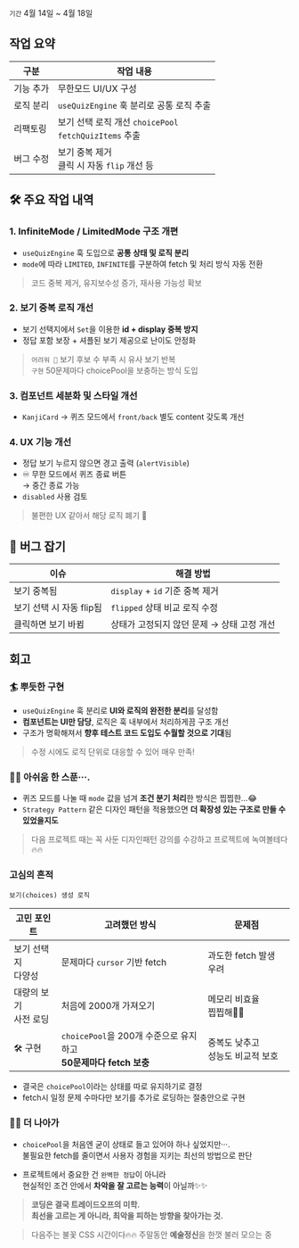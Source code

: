 `기간`  4월 14일 ~ 4월 18일

## 작업 요약

| 구분    | 작업 내용                                           |
| ----- | ----------------------------------------------- |
| 기능 추가 | 무한모드 UI/UX 구성                                   |
| 로직 분리 | `useQuizEngine` 훅 분리로 공통 로직 추출                  |
| 리팩토링  | 보기 선택 로직 개선 `choicePool`<br>`fetchQuizItems` 추출 |
| 버그 수정 | 보기 중복 제거<br>클릭 시 자동 `flip` 개선 등                 |

## 🛠 주요 작업 내역

### 1. InfiniteMode / LimitedMode 구조 개편

- `useQuizEngine` 훅 도입으로 **공통 상태 및 로직 분리**
- `mode`에 따라 `LIMITED`, `INFINITE`를 구분하여 fetch 및 처리 방식 자동 전환

> 코드 중복 제거, 유지보수성 증가, 재사용 가능성 확보

### 2. 보기 중복 로직 개선

- 보기 선택지에서 `Set`을 이용한 **id + display 중복 방지**
- 정답 포함 보장 + 셔플된 보기 제공으로 난이도 안정화
    
> `어려워 🤯` 보기 후보 수 부족 시 유사 보기 반복  
> `구현` 50문제마다 choicePool을 보충하는 방식 도입

### 3. 컴포넌트 세분화 및 스타일 개선

- `KanjiCard` → 퀴즈 모드에서 `front/back` 별도 content 갖도록 개선

### 4. UX 기능 개선

- 정답 보기 누르지 않으면 경고 출력 (`alertVisible`)
- ♾️ 무한 모드에서 퀴즈 종료 버튼 <br>→ 중간 종료 가능
- `disabled` 사용 검토
> 불편한 UX 같아서 해당 로직 폐기 🤯

## 🐛 버그 잡기

| 이슈               | 해결 방법                     |
| ---------------- | ------------------------- |
| 보기 중복됨           | `display` + `id` 기준 중복 제거 |
| 보기 선택 시 자동 flip됨 | `flipped` 상태 비교 로직 수정     |
| 클릭하면 보기 바뀜       | 상태가 고정되지 않던 문제 → 상태 고정 개선 |

## 회고

### 🏄 뿌듯한 구현

- `useQuizEngine` 훅 분리로 **UI와 로직의 완전한 분리**를 달성함
- **컴포넌트는 UI만 담당**, 로직은 훅 내부에서 처리하게끔 구조 개선
- 구조가 명확해져서 **향후 테스트 코드 도입도 수월할 것으로 기대**됨
> 수정 시에도 로직 단위로 대응할 수 있어 매우 만족!

### 😮‍💨 아쉬움 한 스푼···.

- 퀴즈 모드를 나눌 때 `mode` 값을 넘겨 **조건 분기 처리**한 방식은 찝찝한...😂
- `Strategy Pattern` 같은 디자인 패턴을 적용했으면 **더 확장성 있는 구조로 만들 수 있었을지도**

> 다음 프로젝트 때는 꼭 사둔 디자인패턴 강의를 수강하고
   프로젝트에 녹여볼테다🔥🔥

### 고심의 흔적
`보기(choices) 생성 로직`

| 고민 포인트          | 고려했던 방식                                             | 문제점                   |
| --------------- | --------------------------------------------------- | --------------------- |
| 보기 선택지<br>다양성   | 문제마다 `cursor` 기반 fetch                              | 과도한 fetch 발생 우려       |
| 대량의 보기<br>사전 로딩 | 처음에 2000개 가져오기                                      | 메모리 비효율<br>찝찝해😮‍💨   |
| 🛠️ 구현          | `choicePool`을 200개 수준으로 유지하고<br>**50문제마다 fetch 보충** | 중복도 낮추고<br>성능도 비교적 보호 |

- 결국은 `choicePool`이라는 상태를 따로 유지하기로 결정
- fetch시 일정 문제 수마다만 보기를 추가로 로딩하는 절충안으로 구현

### 🧩🧩 더 나아가

- `choicePool`을 처음엔 굳이 상태로 들고 있어야 하나 싶었지만···.<br>불필요한 fetch를 줄이면서 사용자 경험을 지키는 최선의 방법으로 판단

- 프로젝트에서 중요한 건 `완벽한 정답`이 아니라<br>현실적인 조건 안에서 **차악을 잘 고르는 능력**이 아닐까✨✨

> **코딩은 결국 트레이드오프의 미학.  
> 최선을 고르는 게 아니라, 최악을 피하는 방향을 찾아가는 것.**

> 다음주는 불꽃 CSS 시간이다🔥🔥
> 주말동안 **예술정신**을 한껏 불러 모으는 중
